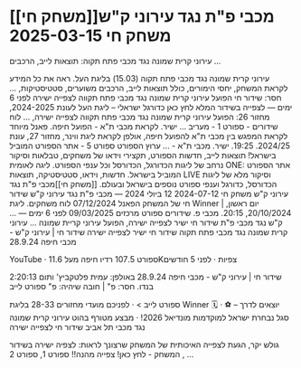 # [[משחק חי]]מכבי פ"ת נגד עירוני ק"ש משחק חי 2025-03-15

עירוני קרית שמונה נגד מכבי פתח תקוה: תוצאות לייב, הרכבים ...

עירוני קרית שמונה נגד מכבי פתח תקוה (15.03) בליגת העל. ראה את כל המידע לקראת המשחק, יחסי הימורים, כולל תוצאות לייב, הרכבים משוערים, סטטיסטיקות, ...
חסר: שידור ‏חי
הפועל עירוני קרית שמונה נגד מכבי פתח תקווה לצפייה ישירה
לפני 6 ימים — לצפייה בשידור המלא לחץ כאן כדורגל ישראלי – ליגת העל לעונת 2024-2025, מחזור 26: הפועל עירוני קרית שמונה נגד מכבי פתח תקווה לצפייה ישירה, ...
לוח שידורים - ספורט 1 - מעריב
... ישיר. לקראת מכבי ת"א - הפועל חיפה. פאנל מיוחד לקראת המפגש בין מכבי ת"א להפועל חיפה, אולפן לקראת ליגת ווינר, מחזור 27, עונת 2024/25. 19:25. ישיר. מכבי ת"א - ...
ערוץ הספורט
ספורט 5 - אתר הספורט המוביל בישראל! תוצאות לייב, חדשות הספורט, תקצירי וידאו של משחקים, טבלאות וסיקור נרחב של ליגות הכדורגל, הכדורסל וכל ענפי הספורט.
ליגה לאומית
ONE: אתר הספורט המוביל בישראל. חדשות, וידאו, סטטיסטיקה, תוצאות LIVE וסיקור מלא של ליגות הכדורסל, כדורגל וענפי ספורט נוספים בישראל ובעולם.
[[משחק חי]]מכבי פ"ת נגד עירוני ק"ש משחק חי 2024-07-12
12 ביולי 2024 — מכבי פ"ת נגד עירוני ק"ש שידור חי של המשחק הפאנל 07/12/2024 לוח משחקים. ליגת Winner | יום ראשון, 20/10/2024, 20:15. מכבי פ.
שידורים ספורט מרכזים 09/03/2025
לפני 6 ימים — ... ק"ש נגד מכבי פ"ת שידור חי ישיר לצפייה ישירה, הפועל עירוני קריית שמונה ... עירוני קרית שמונה נגד מכבי פתח תקוה שידור חי ישיר לצפייה ישירה
שידור חי | עירוני ק"ש - מכבי חיפה 28.9.24

YouTube · ספורט 107.5 רדיו חיפה
מעל 11.6K‏ צפיות · לפני 5 חודשים

2:20:13
שידור חי | עירוני ק"ש - מכבי חיפה 28.9.24 באולפן: עמית פלטקביץ' ותום בנדו.
חסר: פ" ‏| חובה שיהיה: פ"
ספורט לייב

ספורט לייב > · לפניכם מועדי מחזורים 28-33 בליגת Winner 🗓️ · ⚽ יוצאים לדרך – סגל נבחרת ישראל למוקדמות מונדיאל 2026! · מבצע מטורף בהוט 
עירוני קרית שמונה נגד מכבי תל אביב שידור חי לצפייה ישירה

גולש יקר, הגעת לצפייה האיכותית של המשחק שרצונך לראות: לצפיה ישירה בשידור המשחק - לחץ כאן! צפייה מהנה!! ספורט 1, ספורט 2 , ...
